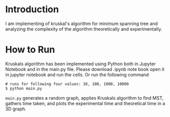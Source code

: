 # Introduction

I am implementing of kruskal's algorithm for minimum spanning tree and analyzing the complexity of the algorithm theoretically and experimentally.

# How to Run
Kruskals algorithm has been implemented using Python both in Jupyter Notebook and in the main.py file.
Please download .ipynb note book open it in jupyter notebook and run the cells. Or run the following command

```
# runs for following four values: 10, 100, 1000, 10000
$ python main.py
```

`main.py` generates a random graph, applies Kruskals algorithm to find MST, gathers time taken, and plots the experimental time and theoretical time in a 3D graph. 
